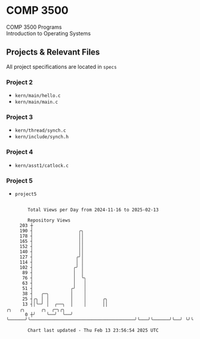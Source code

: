 # COMP 3500
COMP 3500 Programs  
Introduction to Operating Systems  
## Projects & Relevant Files
All project specifications are located in `specs`
### Project 2
- `kern/main/hello.c`
- `kern/main/main.c`
### Project 3
- `kern/thread/synch.c`
- `kern/include/synch.h`
### Project 4
- `kern/asst1/catlock.c`
### Project 5
- `project5`

```

        Total Views per Day from 2024-11-16 to 2025-02-13

        Repository Views
     203 ┼
     190 ┤                 ╭╮
     178 ┤                 ││
     165 ┤                 ││
     152 ┤                 ││
     140 ┤                 ││
     127 ┤                ╭╯│
     114 ┤                │ │
     102 ┤               ╭╯ │
      89 ┤               │  │
      76 ┤               │  ╰╮
      63 ┤               │   │
      51 ┤              ╭╯   │
      38 ┤   ╭─╮        │    │
      25 ┤╭╮ │ │        │    │      ╭╮
      13 ┤│╰─╯ │  ╭──╮  │    │      ││                                       ╭╮   ╭╮      ╭╮  ╭─╮╭╮
       0 ┼╯    ╰──╯  ╰──╯    ╰──────╯╰───────────────────────────────────────╯╰───╯╰──────╯╰──╯ ╰╯╰

        Chart last updated - Thu Feb 13 23:56:54 2025 UTC
        
```
